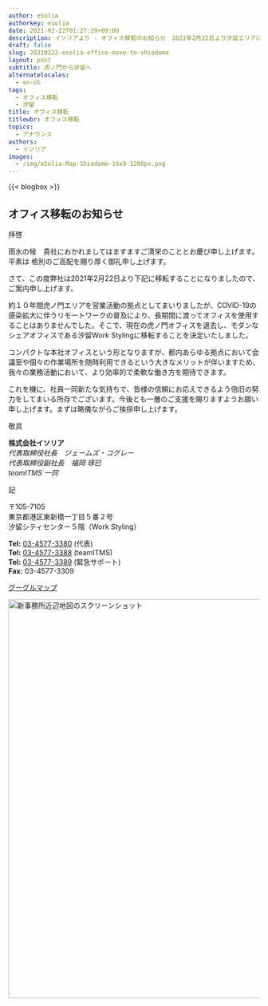 ```yaml
---
author: eSolia
authorkey: esolia
date: 2021-02-22T01:27:29+09:00
description: イソリアより - オフィス移転のお知らせ　2021年2月22日より汐留エリアに移転することになりましたのでご案内申し上げます。
draft: false
slug: 20210222-esolia-office-move-to-shiodome
layout: post
subtitle: 虎ノ門から汐留へ
alternatelocales:
  - en-US
tags:
  - オフィス移転
  - 汐留
title: オフィス移転
titlewbr: オフィス移転
topics:
  - アナウンス
authors:
  - イソリア
images:
  - /img/eSolia-Map-Shiodome-16x9-1200px.png
---
```


{{< blogbox >}}

## オフィス移転のお知らせ
  
拝啓  
  
雨水の候　貴社におかれましてはますますご清栄のこととお慶び申し上げます。平素は 格別のご高配を賜り厚く御礼申し上げます。  
  
さて、この度弊社は2021年2月22日より下記に移転することになりましたので、ご案内申し上げます。  
  
約１０年間虎ノ門エリアを営業活動の拠点としてまいりましたが、COVID-19の感染拡大に伴うリモートワークの普及により、長期間に渡ってオフィスを使用することはありませんでした。そこで、現在の虎ノ門オフィスを退去し、モダンなシェアオフィスである汐留Work Stylingに移転することを決定いたしました。  
  
コンパクトな本社オフィスという形となりますが、都内あらゆる拠点において会議室や個々の作業場所を随時利用できるという大きなメリットが伴いますため、我々の業務活動において、より効率的で柔軟な働き方を期待できます。  
  
これを機に、社員一同新たな気持ちで、皆様の信頼にお応えできるよう倍旧の努力をしてまいる所存でございます。今後とも一層のご支援を賜りますようお願い申し上げます。まずは略儀ながらご挨拶申し上げます。  
  
敬具  
  
**株式会社イソリア**  
_代表取締役社長　ジェームズ・コグレー_  
_代表取締役副社長　福岡 琢巳_  
_teamITMS 一同_  
  
記  
  
〒105-7105  
東京都港区東新橋一丁目５番２号  
汐留シティセンター５階（Work Styling）  
  
**Tel:** <a href="tel:+813-4577-3380">03-4577-3380</a> (代表)  
**Tel:** <a href="tel:+813-4577-3388">03-4577-3388</a> (teamITMS)  
**Tel:** <a href="tel:+813-4577-3389">03-4577-3389</a> (緊急サポート)  
**Fax:** 03-4577-3309  
  
<a href="https://goo.gl/maps/vEKdsAk6qcRyXnYS9" class="button is-esolia-yellow-1 is-size-6-mobile is-medium" target="_blank">グーグルマップ</a>

<img src="/img/eSolia-Map-Shiodome-16x9-1200px.png" alt="新事務所近辺地図のスクリーンショット" width="800">
